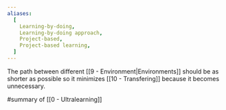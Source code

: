 ```yaml
---
aliases:
  [
    Learning-by-doing,
    Learning-by-doing approach,
    Project-based,
    Project-based learning,
  ]
---
```


The path between different [[9 - Environment|Environments]] should be as shorter as possible so it minimizes [[10 - Transfering]] because it becomes unnecessary.

#summary of [[0 - Ultralearning]]
